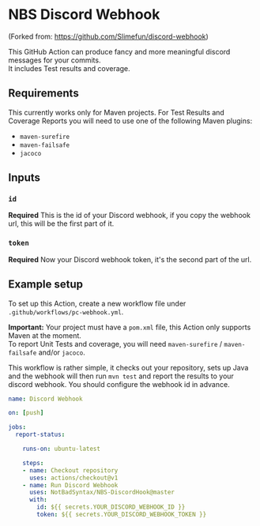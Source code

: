 # NBS Discord Webhook
(Forked from: https://github.com/Slimefun/discord-webhook)

This GitHub Action can produce fancy and more meaningful discord messages for your commits.
<br>It includes Test results and coverage.

## Requirements
This currently works only for Maven projects.
For Test Results and Coverage Reports you will need to use one of the following Maven plugins:
* `maven-surefire`
* `maven-failsafe`
* `jacoco`

## Inputs

### `id`
**Required** This is the id of your Discord webhook, if you copy the webhook url, this will be the first part of it.

### `token`
**Required** Now your Discord webhook token, it's the second part of the url.

## Example setup
To set up this Action, create a new workflow file under `.github/workflows/pc-webhook.yml`.

**Important:** Your project must have a `pom.xml` file, this Action only supports Maven at the moment.<br>
To report Unit Tests and coverage, you will need `maven-surefire` / `maven-failsafe` and/or `jacoco`.

This workflow is rather simple, it checks out your repository, sets up Java and the webhook will then run `mvn test` and report the results to your discord webhook.
You should configure the webhook id in advance.

```yaml
name: Discord Webhook

on: [push]

jobs:
  report-status:

    runs-on: ubuntu-latest

    steps:
    - name: Checkout repository
      uses: actions/checkout@v1
    - name: Run Discord Webhook
      uses: NotBadSyntax/NBS-DiscordHook@master
      with:
        id: ${{ secrets.YOUR_DISCORD_WEBHOOK_ID }}
        token: ${{ secrets.YOUR_DISCORD_WEBHOOK_TOKEN }}
```
